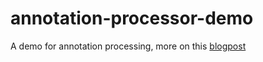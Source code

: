 # annotation-processor-demo
A demo for annotation processing, more on this [blogpost](https://equaleyes.com/blog/2017/09/04/annotation-processing/)
